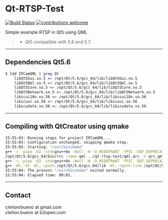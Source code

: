 # Qt-RTSP-Test

[![Build Status](https://travis-ci.org/cleitonbueno/qt-rtsp-test.svg?branch=qml)](https://travis-ci.org/cleitonbueno/qt-rtsp-test) [![contributions welcome](https://img.shields.io/badge/contributions-welcome-brightgreen.svg?style=flat)](https://github.com/cleitonbueno/qt-rtsp-test/issues)

Simple example RTSP in Qt5 using QML

> - Qt5 compatible with 5.6 and 5.7.


----------


 Dependencies Qt5.6
 -------------------
```bash
$ ldd IPCamQML | grep Qt
	libQt5Gui.so.5 => /opt/Qt/5.6/gcc_64/lib/libQt5Gui.so.5 
	libQt5Qml.so.5 => /opt/Qt/5.6/gcc_64/lib/libQt5Qml.so.5 
	libQt5Core.so.5 => /opt/Qt/5.6/gcc_64/lib/libQt5Core.so.5 
	libQt5Network.so.5 => /opt/Qt/5.6/gcc_64/lib/libQt5Network.so.5 
	libicui18n.so.56 => /opt/Qt/5.6/gcc_64/lib/libicui18n.so.56 
	libicuuc.so.56 => /opt/Qt/5.6/gcc_64/lib/libicuuc.so.56 
	libicudata.so.56 => /opt/Qt/5.6/gcc_64/lib/libicudata.so.56 
```
----------

Compiling with QtCreator using qmake
-------------------
```bash
15:55:03: Running steps for project IPCamQML...
15:55:03: Configuration unchanged, skipping qmake step.
15:55:03: Starting: "/usr/bin/make" 
g++ -c -pipe -O2 -std=gnu++0x -Wall -W -D_REENTRANT -fPIC -DQT_DEPRECATED_WARNINGS -DQT_NO_DEBUG -DQT_QUICK_LIB -DQT_MULTIMEDIAWIDGETS_LIB -DQT_MULTIMEDIA_LIB -DQT_WIDGETS_LIB -DQT_GUI_LIB -DQT_QML_LIB -DQT_NETWORK_LIB -DQT_CORE_LIB -I../qt-rtsp-test -I. -I/opt/Qt/5.6/gcc_64/include -I/opt/Qt/5.6/gcc_64/include/QtQuick -I/opt/Qt/5.6/gcc_64/include/QtMultimediaWidgets -I/opt/Qt/5.6/gcc_64/include/QtMultimedia -I/opt/Qt/5.6/gcc_64/include/QtWidgets -I/opt/Qt/5.6/gcc_64/include/QtGui -I/opt/Qt/5.6/gcc_64/include/QtQml -I/opt/Qt/5.6/gcc_64/include/QtNetwork -I/opt/Qt/5.6/gcc_64/include/QtCore -I. -I/opt/Qt/5.6/gcc_64/mkspecs/linux-g++ -o main.o ../qt-rtsp-test/main.cpp
/opt/Qt/5.6/gcc_64/bin/rcc -name qml ../qt-rtsp-test/qml.qrc -o qrc_qml.cpp
g++ -c -pipe -O2 -std=gnu++0x -Wall -W -D_REENTRANT -fPIC -DQT_DEPRECATED_WARNINGS -DQT_NO_DEBUG -DQT_QUICK_LIB -DQT_MULTIMEDIAWIDGETS_LIB -DQT_MULTIMEDIA_LIB -DQT_WIDGETS_LIB -DQT_GUI_LIB -DQT_QML_LIB -DQT_NETWORK_LIB -DQT_CORE_LIB -I../qt-rtsp-test -I. -I/opt/Qt/5.6/gcc_64/include -I/opt/Qt/5.6/gcc_64/include/QtQuick -I/opt/Qt/5.6/gcc_64/include/QtMultimediaWidgets -I/opt/Qt/5.6/gcc_64/include/QtMultimedia -I/opt/Qt/5.6/gcc_64/include/QtWidgets -I/opt/Qt/5.6/gcc_64/include/QtGui -I/opt/Qt/5.6/gcc_64/include/QtQml -I/opt/Qt/5.6/gcc_64/include/QtNetwork -I/opt/Qt/5.6/gcc_64/include/QtCore -I. -I/opt/Qt/5.6/gcc_64/mkspecs/linux-g++ -o qrc_qml.o qrc_qml.cpp
g++ -Wl,-O1 -Wl,-rpath,/opt/Qt/5.6/gcc_64/lib -Wl,-rpath-link,/opt/Qt/5.6/gcc_64/lib -o IPCamQML main.o qrc_qml.o   -L/opt/Qt/5.6/gcc_64/lib -lQt5Quick -L/usr/lib64 -lQt5MultimediaWidgets -lQt5Multimedia -lQt5Widgets -lQt5Gui -lQt5Qml -lQt5Network -lQt5Core -lGL -lpthread 
15:55:04: The process "/usr/bin/make" exited normally.
15:55:04: Elapsed time: 00:01.

```


----------


Contact
---------------
cleitonrbueno at gmail.com </br>
cleiton.bueno at b2open.com </br>

